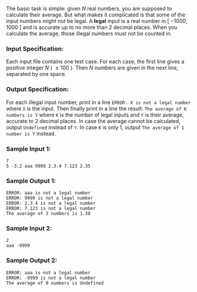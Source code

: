 <!-- Title
Finding Average (20)
-->
The basic task is simple: given $N$ real numbers, you are supposed to
calculate their average. But what makes it complicated is that some of the
input numbers might not be legal. A **legal** input is a real number in [
$-1000, 1000$ ] and is accurate up to no more than 2 decimal places. When you
calculate the average, those illegal numbers must not be counted in.

### Input Specification:

Each input file contains one test case. For each case, the first line gives a
positive integer $N$ ( $\le 100$ ). Then $N$ numbers are given in the next
line, separated by one space.

### Output Specification:

For each illegal input number, print in a line `ERROR: X is not a legal
number` where `X` is the input. Then finally print in a line the result: `The
average of K numbers is Y` where `K` is the number of legal inputs and `Y` is
their average, accurate to 2 decimal places. In case the average cannot be
calculated, output `Undefined` instead of `Y`. In case `K` is only 1, output
`The average of 1 number is Y` instead.

### Sample Input 1:

    
    
    7
    5 -3.2 aaa 9999 2.3.4 7.123 2.35

### Sample Output 1:

    
    
    ERROR: aaa is not a legal number
    ERROR: 9999 is not a legal number
    ERROR: 2.3.4 is not a legal number
    ERROR: 7.123 is not a legal number
    The average of 3 numbers is 1.38

### Sample Input 2:

    
    
    2
    aaa -9999

### Sample Output 2:

    
    
    ERROR: aaa is not a legal number
    ERROR: -9999 is not a legal number
    The average of 0 numbers is Undefined

